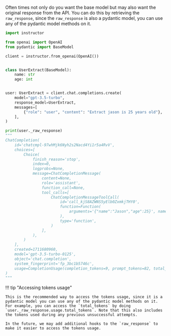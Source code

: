 Often times not only do you want the base model but may also want the original response from the API. You can do this by retrieving the `raw_response`, since the `raw_response` is also a pydantic model, you can use any of the pydantic model methods on it.

```python
import instructor

from openai import OpenAI
from pydantic import BaseModel

client = instructor.from_openai(OpenAI())


class UserExtract(BaseModel):
    name: str
    age: int


user: UserExtract = client.chat.completions.create(
    model="gpt-3.5-turbo",
    response_model=UserExtract,
    messages=[
        {"role": "user", "content": "Extract jason is 25 years old"},
    ],
)

print(user._raw_response)
"""
ChatCompletion(
    id='chatcmpl-97whMjk6Nyh2s2Nacd4Yi1r5a4RvV',
    choices=[
        Choice(
            finish_reason='stop',
            index=0,
            logprobs=None,
            message=ChatCompletionMessage(
                content=None,
                role='assistant',
                function_call=None,
                tool_calls=[
                    ChatCompletionMessageToolCall(
                        id='call_kjS8AZWNS5yElb0ZxmkjTHY0',
                        function=Function(
                            arguments='{"name":"Jason","age":25}', name='UserExtract'
                        ),
                        type='function',
                    )
                ],
            ),
        )
    ],
    created=1711680960,
    model='gpt-3.5-turbo-0125',
    object='chat.completion',
    system_fingerprint='fp_3bc1b5746c',
    usage=CompletionUsage(completion_tokens=9, prompt_tokens=82, total_tokens=91),
)
"""
```

!!! tip "Accessing tokens usage"

    This is the recommended way to access the tokens usage, since it is a pydantic model you can use any of the pydantic model methods on it. For example, you can access the `total_tokens` by doing `user._raw_response.usage.total_tokens`. Note that this also includes the tokens used during any previous unsuccessful attempts.

    In the future, we may add additional hooks to the `raw_response` to make it easier to access the tokens usage.
